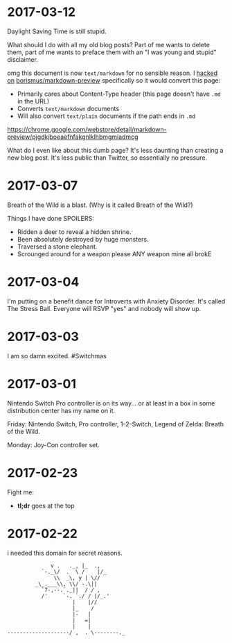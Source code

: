 <base href="https://sixohthree.com/media/">

# 2017-03-12

Daylight Saving Time is still stupid.

What should I do with all my old blog posts? Part of me wants to delete them,
part of me wants to preface them with an "I was young and stupid" disclaimer.

omg this document is now `text/markdown` for no sensible reason. I [hacked
on][1] [borismus/markdown-preview][2] specifically so it would convert this
page:

* Primarily cares about Content-Type header (this page doesn't have `.md` in
  the URL)
* Converts `text/markdown` documents
* Will also convert `text/plain` documents if the path ends in `.md`

https://chrome.google.com/webstore/detail/markdown-preview/pjgdkjboeaefnfakgnlklhbmgmiadmcg

What do I even like about this dumb page? It's less daunting than creating a
new blog post. It's less public than Twitter, so essentially no pressure. 

  [1]: https://github.com/abackstrom/markdown-preview
  [2]: https://github.com/borismus/markdown-preview

# 2017-03-07

Breath of the Wild is a blast. (Why is it called Breath of the Wild?)

Things I have done SPOILERS:

- Ridden a deer to reveal a hidden shrine.
- Been absolutely destroyed by huge monsters.
- Traversed a stone elephant.
- Scrounged around for a weapon please ANY weapon mine all brokE 

# 2017-03-04

I'm putting on a benefit dance for Introverts with Anxiety Disorder. It's
called The Stress Ball. Everyone will RSVP "yes" and nobody will show up.

# 2017-03-03

I am so damn excited. #Switchmas

# 2017-03-01

Nintendo Switch Pro controller is on its way... or at least in a box in some
distribution center has my name on it.

Friday: Nintendo Switch, Pro controller, 1-2-Switch, Legend of Zelda: Breath of the Wild.

Monday: Joy-Con controller set.

# 2017-02-23

Fight me:

- **tl;dr** goes at the top

# 2017-02-22

i needed this domain for secret reasons.

```
              v .   ._, |_  .,
           `-._\/  .  \ /    |/_
               \\  _\, y | \//
         _\_.___\\, \\/ -.\||
           `7-,--.`._||  / / ,
           /'     `-. `./ / |/_.'
                     |    |//
                     |_    /
                     |-   |
                     |   =|
                     |    |
--------------------/ ,  . \--------._
```
